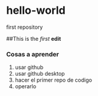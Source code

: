 # hello-world
first repository

##This is the *first* **edit**
### **Cosas a aprender**
1. usar github
2. usar github desktop
3. hacer el primer repo de codigo
4. operarlo

